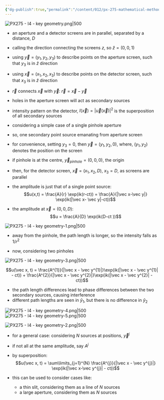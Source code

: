 ```yaml
---
{"dg-publish":true,"permalink":"/content/012/px-275-mathematical-methods/term-2/i-optics/px-275-i4-key-geometry/","noteIcon":"1","created":"2025-02-25T12:07:00.164+00:00","updated":"2025-02-27T13:03:42.791+00:00"}
---
```


![PX275 - I4 - key geometry.png|500](/img/user/pics/PX275%20-%20I4%20-%20key%20geometry.png)

- an aperture and a detector screens are in parallel, separated by a distance, $D$
- calling the direction connecting the screens $z$, so $\hat z = (0,0,1)$
- using $\vec y = (y_{1}, y_{2}, y_{3})$ to describe points on the aperture screen, such that $y_{3}$ is in $\hat z$ direction
- using ${} \vec x = (x_{1}, x_{2}, x_{3})$ to describe points on the detector screen, such that ${} x_{3}$ is in $\hat z$ direction
- $\vec r$ connects $\vec x$ with $\vec y:$ $\vec r = \vec x - \vec y$
- holes in the aperture screen will act as secondary sources
- intensity pattern on the detector, $I(\vec x) = |\vec u(\vec x)|^{2}$ is the superposition of all secondary sources

- considering a simple case of a single pinhole aperture
- so, one secondary point source emanating from aperture screen
- for convenience, setting $y_{3} = 0$, then $\vec y = (y_{1}, y_{2},0)$, where, $(y_{1}, y_{2})$ denotes the position on the screen
- if pinhole is at the centre, $\vec y_{pinhole} = (0,0,0)$, the origin

- then, for the detector screen, $\vec x = (x_{1}, x_{2}, D)$, $x_{3}=D$, as screens are parallel
- the amplitude is just that of a single point source:
$$u(x,t) = \frac{A}{r} \exp(ik(r-ct)) = \frac{A}{|\vec x-\vec y|} \exp(ik(|\vec x- \vec y|-ct))$$
- the amplitude at $\vec x = (0,0,D):$
$$u = \frac{A}{D} \exp(ik(D-ct ))$$

![PX275 - I4 - key geometry-1.png|500](/img/user/pics/PX275%20-%20I4%20-%20key%20geometry-1.png)

- away from the pinhole, the path length is longer, so the intensity falls as $1/r^{2}$

- now, considering two pinholes

![PX275 - I4 - key geometry-3.png|500](/img/user/pics/PX275%20-%20I4%20-%20key%20geometry-3.png)

$$u(\vec x, t) = \frac{A^{1}}{|\vec x - \vec y^{1}|}\exp(ik(|\vec x - \vec y^{1}| - ct)) + \frac{A^{2}}{|\vec x - \vec y^{2}|}\exp(ik(|\vec x - \vec y^{2}| - ct))$$

- the path length differences lead to phase differences between the two secondary sources, causing interference
- different path lengths are seen in $\hat y_{1}$, but there is no difference in $\hat y_{2}$

![PX275 - I4 - key geometry-4.png|500](/img/user/pics/PX275%20-%20I4%20-%20key%20geometry-4.png)
![PX275 - I4 - key geometry-5.png|500](/img/user/pics/PX275%20-%20I4%20-%20key%20geometry-5.png)

![PX275 - I4 - key geometry-2.png|500](/img/user/pics/PX275%20-%20I4%20-%20key%20geometry-2.png)

- for a general case: considering $N$ sources at positions, $\vec y^{j}$
- if not all at the same amplitude, say $A^{j}$
- by superposition:
$$u(\vec x, t) = \sum\limits_{j=1}^{N} \frac{A^{j}}{|\vec x - \vec y^{j}|} \exp(ik(|\vec x-\vec y^{j}| - ct))$$

- this can be used to consider cases like:
	- a thin slit, considering them as a line of $N$ sources
	- a large aperture, considering them as $N$ sources
